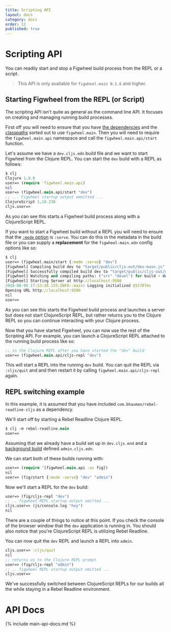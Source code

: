 ```yaml
---
title: Scripting API
layout: docs
category: docs
order: 12
published: true
---
```


# Scripting API

<div class="lead-in">You can readily start and stop a Figwheel build
process from the REPL or a script.</div>

> This API is only available for `figwheel.main 0.1.6` and higher.

## Starting Figwheel from the REPL (or Script)

The scripting API isn't quite as general as the command line API. It focuses on
creating and managing running build processes.

First off you will need to ensure that you have
[the dependencies](installation) and the [classpaths](classpath)
sorted out to use `figwheel.main`. Then you will need to require the
`figwheel.main.api` namespace and call the `figwheel.main.api/start` function.

Let's assume we have a `dev.cljs.edn` build file and we want to start
Figwheel from the Clojure REPL. You can start the `dev` build with a REPL as follows:

```clojure
$ clj
Clojure 1.9.0
user=> (require 'figwheel.main.api)
nil
user=> (figwheel.main.api/start "dev")
;; ... Figwheel startup output ommitted ...
ClojureScript 1.10.238
cljs.user=>
```

As you can see this starts a Figwheel build process along with a
ClojureScript REPL.


If you want to start a Figwheel build without a REPL you will need to
ensure that the [`:mode` option][mode] is `:serve`. You can do this in
the metadata in the build file or you can supply a **replacement** for the
`figwheel-main.edn` config options like so:

```clojure
$ clj
user=> (figwheel.main/start {:mode :serve} "dev")
[Figwheel] Compiling build dev to "target/public/cljs-out/dev-main.js"
[Figwheel] Successfully compiled build dev to "target/public/cljs-out/dev-main.js" in 0.782 seconds.
[Figwheel] Watching and compiling paths: ("src" "devel") for build - dev
[Figwheel] Starting Server at http://localhost:9500
2018-08-06 17:53:26.155:INFO::main: Logging initialized @15707ms
Opening URL http://localhost:9500
nil
user=>
```

As you can see this starts the Figwheel build process and launches a
server but does not start ClojureScript REPL, but rather returns you
to the Clojure REPL so you can continue interacting with your Clojure
process.

Now that you have started Figwheel, you can now use the rest of the
Scripting API. For example, you can launch a ClojureScript REPL
attached to the running build process like so:

```clojure
;; in the Clojure REPL after you have started the "dev" build
user=> (figwheel.main.api/cljs-repl "dev")
```

This will start a REPL into the running `dev` build. You can quit the
REPL via `:cljs/quit` and and then restart it by calling
`figwheel.main.api/cljs-repl` again.

## REPL switching example

In this example, it is assumed that you have included
`com.bhauman/rebel-readline-cljs` as a dependency. 

We'll start off by starting a Rebel Readline Clojure REPL.

```clojure
$ clj -m rebel-readline.main
user=>
```

Assuming that we already have a build set up in `dev.cljs.end` and a
[background build][background-builds] defined `admin.cljs.edn`.

We can start both of these builds running with:

```clojure
user=> (require '[figwheel.main.api :as fig])
nil
user=> (fig/start {:mode :serve} "dev" "admin")
```

Now we'll start a REPL for the `dev` build:

```clojure
user=> (fig/cljs-repl "dev")
;; .. figwheel REPL startup output omitted ...
cljs.user=> (js/console.log "hey")
nil
```

There are a couple of things to notice at this point.  If you check
the console of the browser window that the `dev` application is
running in. You should also notice that you're ClojureScript REPL is
utilizing Rebel Readline.

You can now quit the `dev` REPL and launch a REPL into `admin`.

```clojure
cljs.user=> :cljs/quit
nil
;; returns us to the Clojure REPL prompt
user=> (fig/cljs-repl "admin")
;; .. figwheel REPL startup output omitted ...
cljs.user=> 
```

We've successfully switched between ClojureScript REPLs for our builds
all the while staying in a Rebel Readline environment.

# API Docs

{% include main-api-docs.md %}


[mode]: ../config_options#mode
[background-builds]: background_builds
